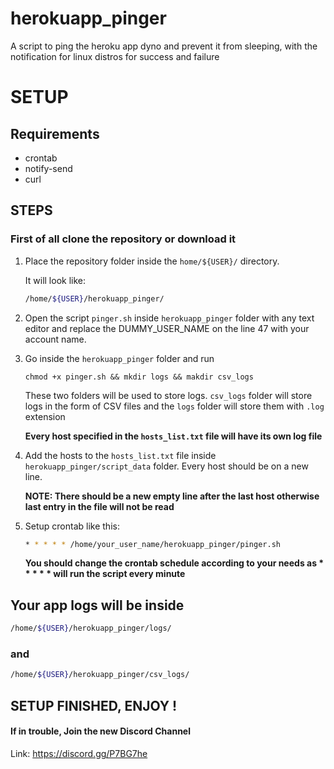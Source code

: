 # herokuapp_pinger
A script to ping the heroku app dyno and prevent it  from sleeping, with the notification for linux distros for success and failure



# SETUP

## Requirements

* crontab
* notify-send
* curl

## STEPS

### First of all clone the repository or download it


1. Place the repository folder inside the `home/${USER}/` directory.

	It will look like:
	```bash
	/home/${USER}/herokuapp_pinger/
	```
	
2. Open the script `pinger.sh` inside `herokuapp_pinger` folder with any text editor and replace the DUMMY_USER_NAME on the line 47 with your account name.

2. Go inside the `herokuapp_pinger`	 folder and run

	```
	chmod +x pinger.sh && mkdir logs && makdir csv_logs
	```
	These two folders will be used to store logs.
	`csv_logs` folder will store logs in the form of CSV files and the `logs` folder will store them with `.log` extension
	
	**Every host specified in the `hosts_list.txt` file will have its own log file**
	
3. Add the hosts to the `hosts_list.txt` file inside `herokuapp_pinger/script_data` folder.
    Every host should be on a new line.
    
    **NOTE: There should be a new empty line after the last host otherwise last entry in the file will not be read**

4. Setup crontab like this: 
   ```bash
   * * * * * /home/your_user_name/herokuapp_pinger/pinger.sh
   ```
   **You should change the crontab schedule according to your needs as \* \* \* \* \* will run the script every minute**
   
## Your app logs will be inside 
```bash
/home/${USER}/herokuapp_pinger/logs/
```
### and
```bash
/home/${USER}/herokuapp_pinger/csv_logs/
```

## SETUP FINISHED, ENJOY !

#### If in trouble, Join the new Discord Channel

Link: https://discord.gg/P7BG7he
